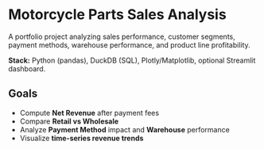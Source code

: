 # Motorcycle Parts Sales Analysis

A portfolio project analyzing sales performance, customer segments, payment methods, warehouse performance, and product line profitability.

**Stack:** Python (pandas), DuckDB (SQL), Plotly/Matplotlib, optional Streamlit dashboard.

## Goals
- Compute **Net Revenue** after payment fees
- Compare **Retail vs Wholesale**
- Analyze **Payment Method** impact and **Warehouse** performance
- Visualize **time-series revenue trends**